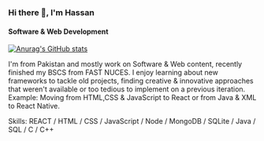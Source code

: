 <!-- - 👋 Hi, I’m @hasanriaz121
- 👀 I’m interested in Android & Web Development
- 🌱 I’m learning Android Development, Machine Learning & Natural Language Processing
<!-- - 💞️ I’m looking to collaborate on ... -->
<!-- - 📫 How to reach me ... -->

<!---
hasanriaz121/hasanriaz121 is a ✨ special ✨ repository because its `README.md` (this file) appears on your GitHub profile.
You can click the Preview link to take a look at your changes. -->

### Hi there 👋, I'm Hassan
#### Software & Web Development

[![Anurag's GitHub stats](https://github-readme-stats.vercel.app/api?username=hasanriaz121)](https://github.com/anuraghazra/github-readme-stats)


I'm from Pakistan and mostly work on Software & Web content, recently finished my BSCS from FAST NUCES. I enjoy learning about new frameworks to tackle old projects, finding creative & innovative approaches that weren't available or too tedious to implement on a previous iteration. Example: Moving from HTML,CSS & JavaScript to React or from Java & XML to React Native.

Skills: REACT / HTML / CSS / JavaScript / Node / MongoDB / SQLite / Java / SQL / C / C++
 




